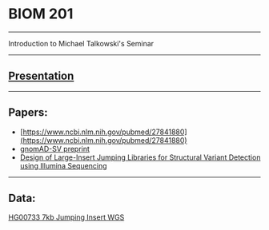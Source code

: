 # BIOM 201 
-------------

Introduction to Michael Talkowski's Seminar

----------

## [Presentation](https://raw.githubusercontent.com/dantaki/presentations/master/BIOM201/antaki_biom201_20191108.pptx)

-------------

## Papers:

* [https://www.ncbi.nlm.nih.gov/pubmed/27841880](https://www.ncbi.nlm.nih.gov/pubmed/27841880)
* [gnomAD-SV preprint](https://www.biorxiv.org/content/10.1101/578674v2)
* [Design of Large-Insert Jumping Libraries for Structural Variant Detection using Illumina Sequencing](https://www.ncbi.nlm.nih.gov/pmc/articles/PMC4009510/)


-------------

## Data:

[HG00733 7kb Jumping Insert WGS](ftp://ftp.1000genomes.ebi.ac.uk/vol1/ftp/data_collections/hgsv_sv_discovery/data/PUR/HG00733/sv_7kb_mate/)
